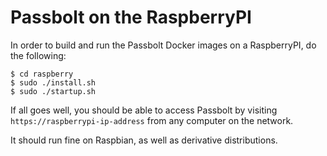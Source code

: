 # Passbolt on the RaspberryPI

In order to build and run the Passbolt Docker images on a RaspberryPI, do the following:

```
$ cd raspberry
$ sudo ./install.sh
$ sudo ./startup.sh
```

If all goes well, you should be able to access Passbolt by visiting `https://raspberrypi-ip-address`
from any computer on the network.

It should run fine on Raspbian, as well as derivative distributions.
